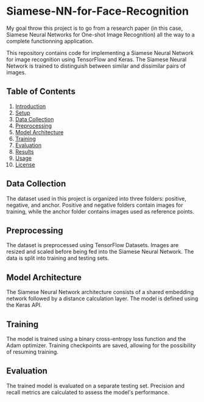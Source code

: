 # Siamese-NN-for-Face-Recognition
My goal throw this project is to go from a research paper (in this case, Siamese Neural Networks for One-shot Image Recognition) all the way to a complete functionning application.

This repository contains code for implementing a Siamese Neural Network for image recognition using TensorFlow and Keras. The Siamese Neural Network is trained to distinguish between similar and dissimilar pairs of images.

## Table of Contents
1. [Introduction](#introduction)
2. [Setup](#setup)
3. [Data Collection](#data-collection)
4. [Preprocessing](#preprocessing)
5. [Model Architecture](#model-architecture)
6. [Training](#training)
7. [Evaluation](#evaluation)
8. [Results](#results)
9. [Usage](#usage)
10. [License](#license)

## Data Collection
The dataset used in this project is organized into three folders: positive, negative, and anchor. Positive and negative folders contain images for training, while the anchor folder contains images used as reference points.

## Preprocessing
The dataset is preprocessed using TensorFlow Datasets. Images are resized and scaled before being fed into the Siamese Neural Network. The data is split into training and testing sets.

## Model Architecture
The Siamese Neural Network architecture consists of a shared embedding network followed by a distance calculation layer. The model is defined using the Keras API.

## Training
The model is trained using a binary cross-entropy loss function and the Adam optimizer. Training checkpoints are saved, allowing for the possibility of resuming training.

## Evaluation
The trained model is evaluated on a separate testing set. Precision and recall metrics are calculated to assess the model's performance.
